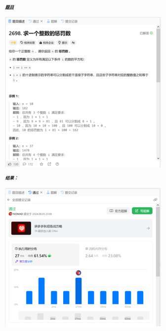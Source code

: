 ##### [题目](https://leetcode.cn/problems/find-the-punishment-number-of-an-integer/description/)
![pic](img.png)
##### 结果：
![pic](result.png)